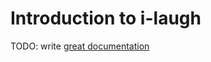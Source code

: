 # Introduction to i-laugh

TODO: write [great documentation](http://jacobian.org/writing/what-to-write/)
